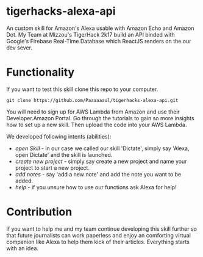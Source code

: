 # tigerhacks-alexa-api 
An custom skill for Amazon's Alexa usable with Amazon Echo and Amazon Dot. 
My Team at Mizzou's TigerHack 2k17 build an API binded with Google's Firebase Real-Time Database which ReactJS renders on the our dev sever.

# Functionality
If you want to test this skill clone this repo to your computer.

`git clone https://github.com/Paaaaaaul/tigerhacks-alexa-api.git`

You will need to sign up for AWS Lambda from Amazon and use their Developer.Amazon Portal. 
Go through the tutorials to gain so more insights how to set up a new skill. Then upload the code into your AWS Lambda.

We developed following intents (abilities):
- *open Skill* - in our case we called our skill 'Dictate', simply say 'Alexa, open Dictate' and the skill is launched.
- *create new project* - simply say create a new project and name your project to start a new project.
- *add notes* - say 'add a new note' and add the note you want to be added.
- *help* - if you unsure how to use our functions ask Alexa for help!


# Contribution
If you want to help me and my team continue developing this skill further so that future journalists can work paperless and enjoy an comforting virtual companion like Alexa to help them kick of their articles. Everything starts with an idea.
